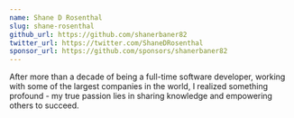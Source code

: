 ```yaml
---
name: Shane D Rosenthal
slug: shane-rosenthal
github_url: https://github.com/shanerbaner82
twitter_url: https://twitter.com/ShaneDRosenthal
sponsor_url: https://github.com/sponsors/shanerbaner82
---
```


After more than a decade of being a full-time software developer, working with some of the largest companies in the world, I realized something profound - my true passion lies in sharing knowledge and empowering others to succeed.
